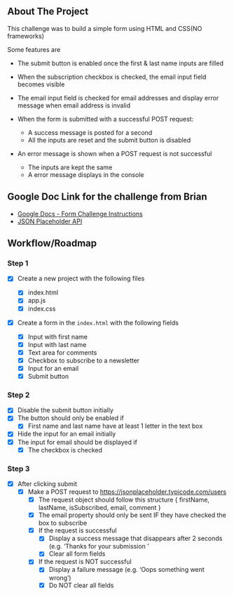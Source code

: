 ## About The Project

This challenge was to build a simple form using HTML and CSS(NO frameworks)

Some features are

- The submit button is enabled once the first & last name inputs are filled
- When the subscription checkbox is checked, the email input field becomes visible
- The email input field is checked for email addresses and display error message when email address is invalid
- When the form is submitted with a successful POST request:
  - A success message is posted for a second
  - All the inputs are reset and the submit button is disabled
- An error message is shown when a POST request is not successful

  - The inputs are kept the same
  - A error message displays in the console

## Google Doc Link for the challenge from Brian

- [Google Docs - Form Challenge Instructions](https://docs.google.com/document/d/1zC4wts9HVIxBVdAdGrbk32-JEAbQh-orMGCMZE3sKAI/edit)
- [JSON Placeholder API](https://jsonplaceholder.typicode.com/)

## Workflow/Roadmap

### Step 1

- [x] Create a new project with the following files

  - [x] index.html
  - [x] app.js
  - [x] index.css

- [x] Create a form in the `index.html` with the following fields
  - [x] Input with first name
  - [x] Input with last name
  - [x] Text area for comments
  - [x] Checkbox to subscribe to a newsletter
  - [x] Input for an email
  - [x] Submit button

### Step 2

- [x] Disable the submit button initially
- [x] The button should only be enabled if
  - [x] First name and last name have at least 1 letter in the text box
- [x] Hide the input for an email initially
- [x] The input for email should be displayed if
  - [x] The checkbox is checked

### Step 3

- [x] After clicking submit
  - [x] Make a POST request to https://jsonplaceholder.typicode.com/users
    - [x] The request object should follow this structure { firstName, lastName, isSubscribed, email, comment }
    - [x] The email property should only be sent IF they have checked the box to subscribe
    - [x] If the request is successful
      - [x] Display a success message that disappears after 2 seconds (e.g. ‘Thanks for your submission <FirstName>’
      - [x] Clear all form fields
    - [x] If the request is NOT successful
      - [x] Display a failure message (e.g. ‘Oops something went wrong’)
      - [x] Do NOT clear all fields
